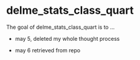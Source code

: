 # delme_stats_class_quart

<!-- badges: start -->

<!-- badges: end -->

The goal of delme_stats_class_quart is to ...

-   may 5, deleted my whole thought process

-   may 6 retrieved from repo
